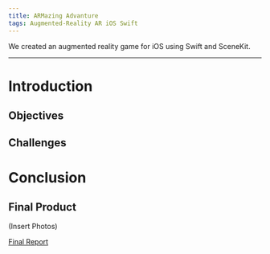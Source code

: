 ```yaml
---
title: ARMazing Advanture
tags: Augmented-Reality AR iOS Swift
---
```


We created an augmented reality game for iOS using Swift and SceneKit.

<!--more-->
---
# Introduction

## Objectives

## Challenges

# Conclusion

## Final Product
(Insert Photos)

[Final Report](https://docs.google.com/document/d/1xfz6V9eIl61tCXI0gXR1RobTAU_8mB-w2F3wJTvgie0/edit?usp=sharing)